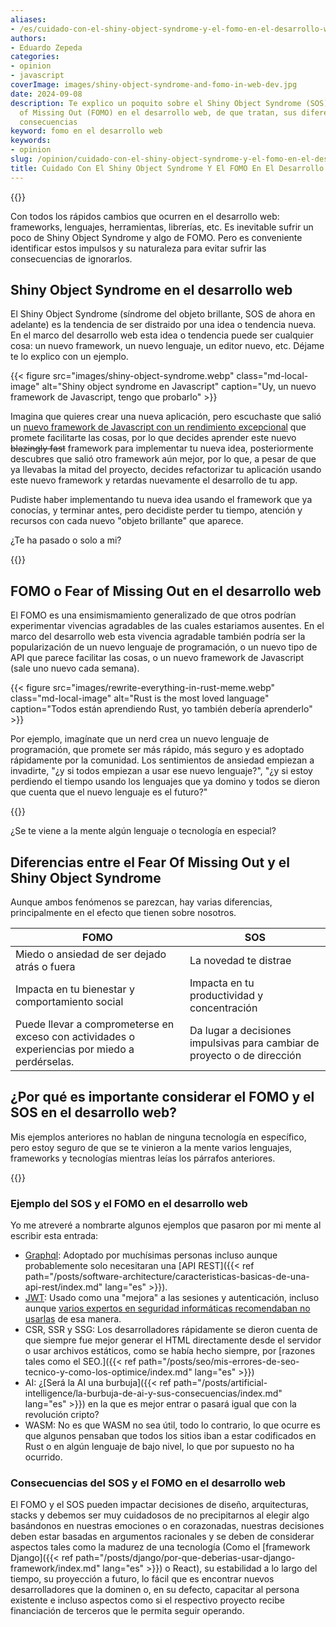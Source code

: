 ```yaml
---
aliases:
- /es/cuidado-con-el-shiny-object-syndrome-y-el-fomo-en-el-desarrollo-web/
authors:
- Eduardo Zepeda
categories:
- opinion
- javascript
coverImage: images/shiny-object-syndrome-and-fomo-in-web-dev.jpg
date: 2024-09-08
description: Te explico un poquito sobre el Shiny Object Syndrome (SOS) y el Fear
  of Missing Out (FOMO) en el desarrollo web, de que tratan, sus diferencias y sus
  consecuencias
keyword: fomo en el desarrollo web
keywords:
- opinion
slug: /opinion/cuidado-con-el-shiny-object-syndrome-y-el-fomo-en-el-desarrollo-web/
title: Cuidado Con El Shiny Object Syndrome Y El FOMO En El Desarrollo Web
---
```


{{<ad0>}}

Con todos los rápidos cambios que ocurren en el desarrollo web: frameworks, lenguajes, herramientas, librerías, etc. Es inevitable sufrir un poco de Shiny Object Syndrome y algo de FOMO. Pero es conveniente identificar estos impulsos y su naturaleza para evitar sufrir las consecuencias de ignorarlos.

## Shiny Object Syndrome en el desarrollo web

El Shiny Object Syndrome (síndrome del objeto brillante, SOS de ahora en adelante) es la tendencia de ser distraido por una idea o tendencia nueva. En el marco del desarrollo web esta idea o tendencia puede ser cualquier cosa: un nuevo framework, un nuevo lenguaje, un editor nuevo, etc. Déjame te lo explico con un ejemplo.

{{< figure src="images/shiny-object-syndrome.webp" class="md-local-image" alt="Shiny object syndrome en Javascript" caption="Uy, un nuevo framework de Javascript, tengo que probarlo" >}}

Imagina que quieres crear una nueva aplicación, pero escuchaste que salió un [nuevo framework de Javascript con un rendimiento excepcional](/es/opinion/no-te-obsesiones-con-el-rendimiento-de-tu-aplicacion-web/) que promete facilitarte las cosas, por lo que decides aprender este nuevo ~~blazingly fast~~ framework para implementar tu nueva idea, posteriormente descubres que salió otro framework aún mejor, por lo que, a pesar de que ya llevabas la mitad del proyecto, decides refactorizar tu aplicación usando este nuevo framework y retardas nuevamente el desarrollo de tu app. 

Pudiste haber implementando tu nueva idea usando el framework que ya conocías, y terminar antes, pero decidiste perder tu tiempo, atención y recursos con cada nuevo "objeto brillante" que aparece.

¿Te ha pasado o solo a mi?

{{<ad1>}}

## FOMO o Fear of Missing Out en el desarrollo web

El FOMO es una ensimismamiento generalizado de que otros podrían experimentar vivencias agradables de las cuales estariamos ausentes. En el marco del desarrollo web esta vivencia agradable también podría ser la popularización de un nuevo lenguaje de programación, o un nuevo tipo de API que parece facilitar las cosas, o un nuevo framework de Javascript (sale uno nuevo cada semana).

{{< figure src="images/rewrite-everything-in-rust-meme.webp" class="md-local-image" alt="Rust is the most loved language" caption="Todos están aprendiendo Rust, yo también debería aprenderlo" >}}

Por ejemplo, imagínate que un nerd crea un nuevo lenguaje de programación, que promete ser más rápido, más seguro y es adoptado rápidamente por la comunidad. Los sentimientos de ansiedad empiezan a invadirte, "¿y si todos empiezan a usar ese nuevo lenguaje?", "¿y si estoy perdiendo el tiempo usando los lenguajes que ya domino y todos se dieron que cuenta que el nuevo lenguaje es el futuro?"

{{<ad2>}}

¿Se te viene a la mente algún lenguaje o tecnología en especial?

## Diferencias entre el Fear Of Missing Out y el Shiny Object Syndrome

Aunque ambos fenómenos se parezcan, hay varias diferencias, principalmente en el efecto que tienen sobre nosotros.

| FOMO                                                                                           | SOS                                                                      |
| ---------------------------------------------------------------------------------------------- | ------------------------------------------------------------------------ |
| Miedo o ansiedad de ser dejado atrás o fuera                                                   | La novedad te distrae                                                    |
| Impacta en tu bienestar y comportamiento social                                                | Impacta en tu productividad y concentración                              |
| Puede llevar a comprometerse en exceso con actividades o experiencias por miedo a perdérselas. | Da lugar a decisiones impulsivas para cambiar de proyecto o de dirección |


## ¿Por qué es importante considerar el FOMO y el SOS en el desarrollo web?

Mis ejemplos anteriores no hablan de ninguna tecnología en específico, pero estoy seguro de que se te vinieron a la mente varios lenguajes, frameworks y tecnologías mientras leías los párrafos anteriores.

{{<ad3>}}

### Ejemplo del SOS y el FOMO en el desarrollo web

Yo me atreveré a nombrarte algunos ejemplos que pasaron por mi mente al escribir esta entrada:
- [Graphql](/es/django/como-crear-una-api-graphql-en-django-rapidamente-usando-graphene/): Adoptado por muchísimas personas incluso aunque probablemente solo necesitaran una [API REST]({{< ref path="/posts/software-architecture/caracteristicas-basicas-de-una-api-rest/index.md" lang="es" >}}).
- [JWT](/es/software-architecture/no-uses-jwt-para-gestionar-sesiones-traduccion/): Usado como una "mejora" a las sesiones y autenticación, incluso aunque [varios expertos en seguridad informáticas recomendaban no usarlas](https://redis.io/blog/json-web-tokens-jwt-are-dangerous-for-user-sessions/) de esa manera.
- CSR, SSR y SSG: Los desarrolladores rápidamente se dieron cuenta de que siempre fue mejor generar el HTML directamente desde el servidor o usar archivos estáticos, como se había hecho siempre, por [razones tales como el SEO.]({{< ref path="/posts/seo/mis-errores-de-seo-tecnico-y-como-los-optimice/index.md" lang="es" >}})
- AI: ¿[Será la AI una burbuja]({{< ref path="/posts/artificial-intelligence/la-burbuja-de-ai-y-sus-consecuencias/index.md" lang="es" >}}) en la que es mejor entrar o pasará igual que con la revolución cripto?
- WASM: No es que WASM no sea útil, todo lo contrario, lo que ocurre es que algunos pensaban que todos los sitios iban a estar codificados en Rust o en algún lenguaje de bajo nivel, lo que por supuesto no ha ocurrido.

### Consecuencias del SOS y el FOMO en el desarrollo web

El FOMO y el SOS pueden impactar decisiones de diseño, arquitecturas, stacks y debemos ser muy cuidadosos de no precipitarnos al elegir algo basándonos en nuestras emociones o en corazonadas, nuestras decisiones deben estar basadas en argumentos racionales y se deben de considerar aspectos tales como la madurez de una tecnología (Como el [framework Django]({{< ref path="/posts/django/por-que-deberias-usar-django-framework/index.md" lang="es" >}}) o React), su estabilidad a lo largo del tiempo, su proyección a futuro, lo fácil que es encontrar nuevos desarrolladores que la dominen o, en su defecto, capacitar al persona existente e incluso aspectos como si el respectivo proyecto recibe financiación de terceros que le permita seguir operando.